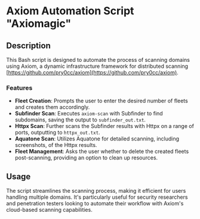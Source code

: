 # Axiom Automation Script "Axiomagic"

## Description
This Bash script is designed to automate the process of scanning domains using Axiom, a dynamic infrastructure framework for distributed scanning [https://github.com/pry0cc/axiom](https://github.com/pry0cc/axiom).

### Features
- **Fleet Creation**: Prompts the user to enter the desired number of fleets and creates them accordingly.
- **Subfinder Scan**: Executes `axiom-scan` with Subfinder to find subdomains, saving the output to `subfinder_out.txt`.
- **Httpx Scan**: Further scans the Subfinder results with Httpx on a range of ports, outputting to `httpx_out.txt`.
- **Aquatone Scan**: Utilizes Aquatone for detailed scanning, including screenshots, of the Httpx results.
- **Fleet Management**: Asks the user whether to delete the created fleets post-scanning, providing an option to clean up resources.

## Usage
The script streamlines the scanning process, making it efficient for users handling multiple domains. It's particularly useful for security researchers and penetration testers looking to automate their workflow with Axiom's cloud-based scanning capabilities.

